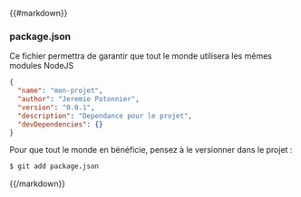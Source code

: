 {{#markdown}}
### package.json

Ce fichier permettra de garantir que tout le monde utilisera les mêmes modules NodeJS

```json
{
  "name": "mon-projet",
  "author": "Jeremie Patonnier",
  "version": "0.0.1",
  "description": "Dependance pour le projet",
  "devDependencies": {}
}
```

Pour que tout le monde en bénéficie, pensez à le versionner dans le projet :

```bash
$ git add package.json
```
{{/markdown}}